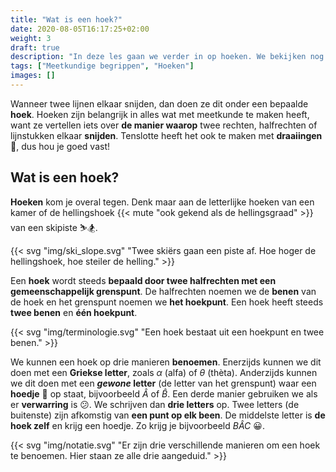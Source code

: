 ```yaml
---
title: "Wat is een hoek?"
date: 2020-08-05T16:17:25+02:00
weight: 3
draft: true
description: "In deze les gaan we verder in op hoeken. We bekijken nog eens wat een hoek precies is en we bekijken enkele bijzondere hoeken waarna we leren over de bissectrice of deellijn."
tags: ["Meetkundige begrippen", "Hoeken"]
images: []
---
```

Wanneer twee lijnen elkaar snijden, dan doen ze dit onder een bepaalde **hoek**. Hoeken zijn belangrijk in alles wat met meetkunde te maken heeft, want ze vertellen iets over **de manier waarop** twee rechten, halfrechten of lijnstukken elkaar **snijden**. Tenslotte heeft het ook te maken met **draaiingen** :woozy_face:, dus hou je goed vast!

## Wat is een hoek?
**Hoeken** kom je overal tegen. Denk maar aan de letterlijke hoeken van een kamer of de hellingshoek {{< mute "ook gekend als de hellingsgraad" >}} van een skipiste :skier::snowboarder:. 

{{< svg "img/ski_slope.svg" "Twee skiërs gaan een piste af. Hoe hoger de hellingshoek, hoe steiler de helling." >}}

Een **hoek** wordt steeds **bepaald door twee halfrechten met een gemeenschappelijk grenspunt**. De halfrechten noemen we de **benen** van de hoek en het grenspunt noemen we **het hoekpunt**. Een hoek heeft steeds **twee benen** en **één hoekpunt**.

{{< svg "img/terminologie.svg" "Een hoek bestaat uit een hoekpunt en twee benen." >}}

We kunnen een hoek op drie manieren **benoemen**. Enerzijds kunnen we dit doen met een **Griekse letter**, zoals $\alpha$ (alfa) of $\theta$ (thèta). Anderzijds kunnen we dit doen met een ***gewone* letter** (de letter van het grenspunt) waar een **hoedje** :tophat: op staat, bijvoorbeeld $\hat{A}$ of $\hat{B}$. Een derde manier gebruiken we als er **verwarring** is :confused:. We schrijven dan **drie letters** op. Twee letters (de buitenste) zijn afkomstig van **een punt op elk been**. De middelste letter is **de hoek zelf** en krijg een hoedje. Zo krijg je bijvoorbeeld $B\hat{A}C$ :grinning:.

{{< svg "img/notatie.svg" "Er zijn drie verschillende manieren om een hoek te benoemen. Hier staan ze alle drie aangeduid." >}}
